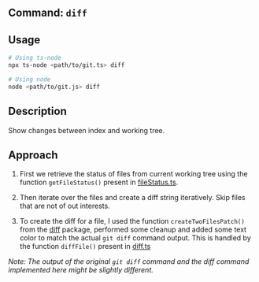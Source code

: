 ## Command: `diff`

## Usage

```bash
# Using ts-node
npx ts-node <path/to/git.ts> diff

# Using node
node <path/to/git.js> diff
```

## Description

Show changes between index and working tree.

## Approach

1. First we retrieve the status of files from current working tree using the function `getFileStatus()` present in [fileStatus.ts](../fileStatus.ts).

2. Then iterate over the files and create a diff string iteratively. Skip files that are not of out interests.

3. To create the diff for a file, I used the function `createTwoFilesPatch()` from the [diff](https://www.npmjs.com/package/diff) package, performed some cleanup and added some text color to match the actual `git diff` command output. This is handled by the function `diffFile()` present in [diff.ts](../commands/diff.ts)

_Note: The output of the original `git diff` command and the diff command implemented here might be slightly different._
